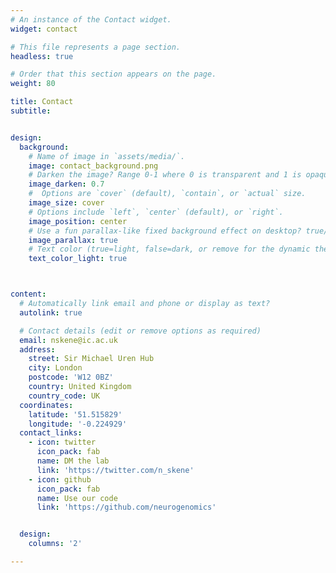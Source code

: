 ```yaml
---
# An instance of the Contact widget.
widget: contact

# This file represents a page section.
headless: true

# Order that this section appears on the page.
weight: 80

title: Contact
subtitle:


design:
  background:
    # Name of image in `assets/media/`.
    image: contact_background.png
    # Darken the image? Range 0-1 where 0 is transparent and 1 is opaque.
    image_darken: 0.7
    #  Options are `cover` (default), `contain`, or `actual` size.
    image_size: cover
    # Options include `left`, `center` (default), or `right`.
    image_position: center
    # Use a fun parallax-like fixed background effect on desktop? true/false
    image_parallax: true
    # Text color (true=light, false=dark, or remove for the dynamic theme color).
    text_color_light: true



content:
  # Automatically link email and phone or display as text?
  autolink: true

  # Contact details (edit or remove options as required)
  email: nskene@ic.ac.uk
  address:
    street: Sir Michael Uren Hub
    city: London
    postcode: 'W12 0BZ'
    country: United Kingdom
    country_code: UK
  coordinates:
    latitude: '51.515829'
    longitude: '-0.224929'
  contact_links:
    - icon: twitter
      icon_pack: fab
      name: DM the lab
      link: 'https://twitter.com/n_skene'
    - icon: github
      icon_pack: fab
      name: Use our code
      link: 'https://github.com/neurogenomics'


  design:
    columns: '2'

---
```

